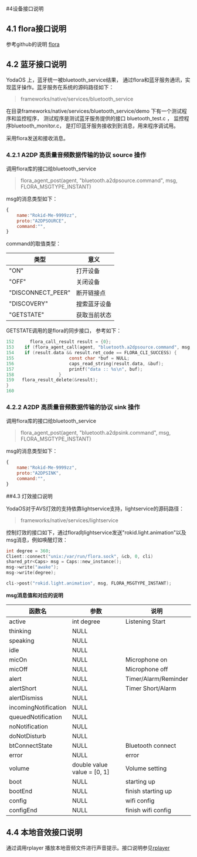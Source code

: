 #4设备接口说明

## 4.1 flora接口说明

参考github的说明 [flora](https://github.com/yodaos-project/flora)

## 4.2 蓝牙接口说明

YodaOS 上，蓝牙统一被bluetooth_service结果， 通过flora和蓝牙服务通讯，实现蓝牙操作。蓝牙服务在系统的源码路径如下：

> frameworks/native/services/bluetooth_service

在目录frameworks/native/services/bluetooth_service/demo 下有一个测试程序和监控程序， 测试程序是测试蓝牙服务提供的接口 bluetooth_test.c ， 监控程序bluetooth_monitor.c， 是打印蓝牙服务接收到到消息，用来程序调试用。

采用flora发送和接收消息。

### 4.2.1  A2DP 高质量音频数据传输的协议 source 操作

调用flora库的接口给bluetooth_service

> flora_agent_post(agent, "bluetooth.a2dpsource.command", msg, FLORA_MSGTYPE_INSTANT)

msg的消息类型如下：

```javascript
{
    name:"Rokid-Me-9999zz",
    proto:"A2DPSOURCE",
    command:"",    
}
```

command的取值类型：

| 类型              | 意义         |
| ----------------- | ------------ |
| "ON"              | 打开设备     |
| "OFF"             | 关闭设备     |
| "DISCONNECT_PEER" | 断开链接点   |
| "DISCOVERY"       | 搜索蓝牙设备 |
| "GETSTATE"        | 获取当前状态 |

GETSTATE调用的是flora的同步接口， 参考如下：

```c
152      flora_call_result result = {0};
153    if (flora_agent_call(agent, "bluetooth.a2dpsource.command", msg, "bluetoothservice-agent", &result, 0) == FLORA_CLI_SUCCESS) {
154    if (result.data && result.ret_code == FLORA_CLI_SUCCESS) {
155                     const char *buf = NULL;
156                     caps_read_string(result.data, &buf);
157                     printf("data :: %s\n", buf);
158                 }  
159   flora_result_delete(&result);
}
160           

```

### 4.2.2  A2DP 高质量音频数据传输的协议 sink 操作

调用flora库的接口给bluetooth_service

> flora_agent_post(agent, "bluetooth.a2dpsink.command", msg, FLORA_MSGTYPE_INSTANT)

msg的消息类型如下：

```javascript
{
    name:"Rokid-Me-9999zz",
    proto:"A2DPSINK",
    command:"",    
}
```

  

##4.3 灯效接口说明

YodaOS对于AVS灯效的支持依靠lightservice支持，lightservice的源码路径：

> frameworks/native/services/lightservice

控制灯效的接口如下，通过flora向lightservice发送"rokid.light.animation"以及msg消息，例如唤醒灯效：

```c
int degree = 360;
Client::connect("unix:/var/run/flora.sock", &cb, 0, cli)
shared_ptr<Caps> msg = Caps::new_instance();
msg->write("awake");
msg->write(degree);

cli->post("rokid.light.animation", msg, FLORA_MSGTYPE_INSTANT);
```

**msg消息值和对应的说明**

| 函数名               | 参数                        | 说明                 |
| -------------------- | --------------------------- | -------------------- |
| active               | int degree                  | Listening Start      |
| thinking             | NULL                        |                      |
| speaking             | NULL                        |                      |
| idle                 | NULL                        |                      |
| micOn                | NULL                        | Microphone on        |
| micOff               | NULL                        | Microphone off       |
| alert                | NULL                        | Timer/Alarm/Reminder |
| alertShort           | NULL                        | Timer Short/Alarm    |
| alertDismiss         | NULL                        |                      |
| incomingNotification | NULL                        |                      |
| queuedNotification   | NULL                        |                      |
| noNotification       | NULL                        |                      |
| doNotDisturb         | NULL                        |                      |
| btConnectState       | NULL                        | Bluetooth connect    |
| error                | NULL                        | error                |
| volume               | double value value = [0, 1] | Volume setting       |
| boot                 | NULL                        | starting up          |
| bootEnd              | NULL                        | finish starting up   |
| config               | NULL                        | wifi config          |
| configEnd            | NULL                        | finish wifi config   |



## 4.4 本地音效接口说明

通过调用rplayer 播放本地音频文件进行声音提示。接口说明参见[rplayer](https://developer.rokid.com/docs/5-enableVoice/rokid-vsvy-sdk-docs/yodaosSystem/librplayer/10_%E6%A8%A1%E5%9D%97%E7%AE%80%E4%BB%8B/12_player/10_RPlayer.html)





